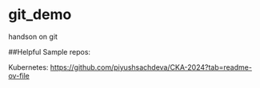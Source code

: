 # git_demo
handson on git

##Helpful Sample repos:

Kubernetes: https://github.com/piyushsachdeva/CKA-2024?tab=readme-ov-file
